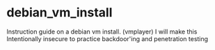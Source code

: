 # debian_vm_install
Instruction guide on a debian vm install. (vmplayer)  I will make this Intentionally insecure to practice backdoor'ing and penetration testing
